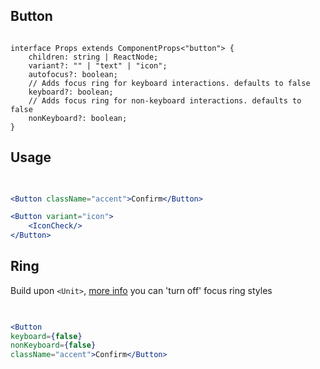 ## Button


```tsx

interface Props extends ComponentProps<"button"> {
    children: string | ReactNode;
    variant?: "" | "text" | "icon";
    autofocus?: boolean;
    // Adds focus ring for keyboard interactions. defaults to false
    keyboard?: boolean;
    // Adds focus ring for non-keyboard interactions. defaults to false
    nonKeyboard?: boolean;
}

```


## Usage


```jsx

 
<Button className="accent">Confirm</Button>

<Button variant="icon">
    <IconCheck/>
</Button>


```


## Ring


Build upon ```<Unit>```, [more info](https://github.com/polmoneys/boost/tree/master/packages/Unit/src/Unit.tsx) you can 'turn off' focus ring styles  


```jsx

 
<Button 
keyboard={false}
nonKeyboard={false}
className="accent">Confirm</Button>


```